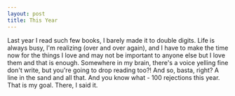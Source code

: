 ```yaml
---
layout: post
title: This Year
---
```


Last year I read such few books, I barely made it to double digits. Life is always busy, I'm realizing (over and over again), and I have to make the time now for the things I love and may not be important to anyone else but I love them and that is enough. Somewhere in my brain, there's a voice yelling fine don't write, but you're going to drop reading too?! And so, basta, right? A line in the sand and all that. And you know what - 100 rejections this year. That is my goal. There, I said it. 



